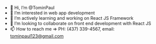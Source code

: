 - 👋 Hi, I’m @TominPaul
- 👀 I’m interested in web app development
- 🌱 I’m actively learning and working on React JS Framework
- 💞️ I’m looking to collaborate on front end development with React JS
- 📫 How to reach me => PH: (437) 339-4567, email: tominpaul123@gmail.com

<!---
TominPaul/TominPaul is a ✨ special ✨ repository because its `README.md` (this file) appears on your GitHub profile.
You can click the Preview link to take a look at your changes.
--->
